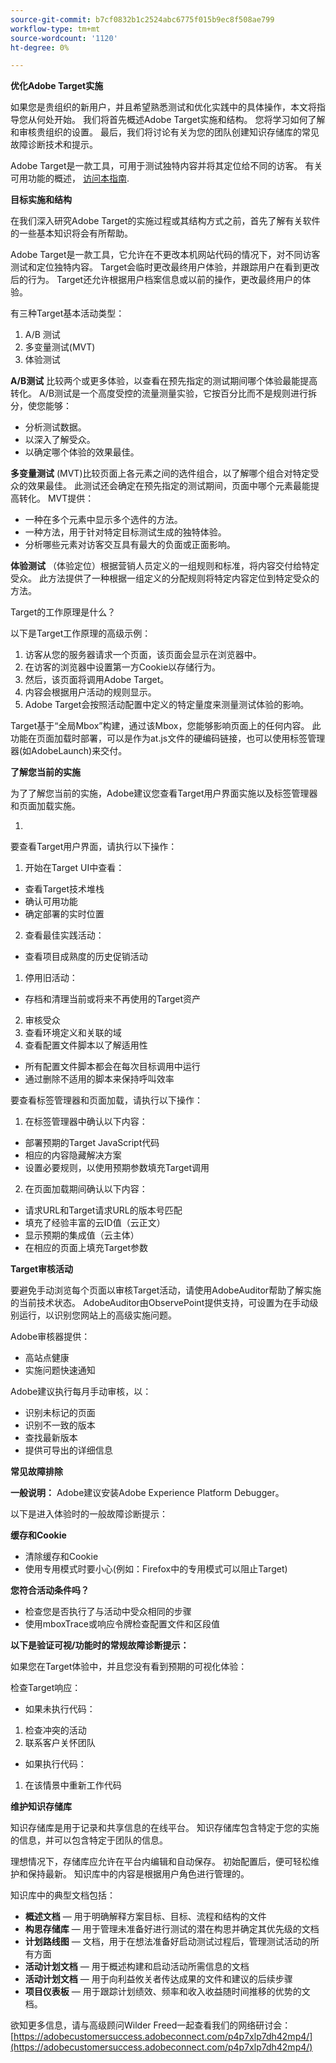 ```yaml
---
source-git-commit: b7cf0832b1c2524abc6775f015b9ec8f508ae799
workflow-type: tm+mt
source-wordcount: '1120'
ht-degree: 0%

---
```

**优化Adobe Target实施**

如果您是贵组织的新用户，并且希望熟悉测试和优化实践中的具体操作，本文将指导您从何处开始。 我们将首先概述Adobe Target实施和结构。 您将学习如何了解和审核贵组织的设置。 最后，我们将讨论有关为您的团队创建知识存储库的常见故障诊断技术和提示。

Adobe Target是一款工具，可用于测试独特内容并将其定位给不同的访客。 有关可用功能的概述， [访问本指南](https://experienceleague.adobe.com/docs/target/using/introduction/intro.html?lang=en).

**目标实施和结构**

在我们深入研究Adobe Target的实施过程或其结构方式之前，首先了解有关软件的一些基本知识将会有所帮助。

Adobe Target是一款工具，它允许在不更改本机网站代码的情况下，对不同访客测试和定位独特内容。 Target会临时更改最终用户体验，并跟踪用户在看到更改后的行为。 Target还允许根据用户档案信息或以前的操作，更改最终用户的体验。

有三种Target基本活动类型：

1. A/B 测试
2. 多变量测试(MVT)
3. 体验测试

**A/B测试** 比较两个或更多体验，以查看在预先指定的测试期间哪个体验最能提高转化。 A/B测试是一个高度受控的流量测量实验，它按百分比而不是规则进行拆分，使您能够：

- 分析测试数据。
- 以深入了解受众。
- 以确定哪个体验的效果最佳。

**多变量测试** (MVT)比较页面上各元素之间的选件组合，以了解哪个组合对特定受众的效果最佳。 此测试还会确定在预先指定的测试期间，页面中哪个元素最能提高转化。 MVT提供：

- 一种在多个元素中显示多个选件的方法。
- 一种方法，用于针对特定目标测试生成的独特体验。
- 分析哪些元素对访客交互具有最大的负面或正面影响。

**体验测试** （体验定位）根据营销人员定义的一组规则和标准，将内容交付给特定受众。 此方法提供了一种根据一组定义的分配规则将特定内容定位到特定受众的方法。

Target的工作原理是什么？

以下是Target工作原理的高级示例：

1. 访客从您的服务器请求一个页面，该页面会显示在浏览器中。
2. 在访客的浏览器中设置第一方Cookie以存储行为。
3. 然后，该页面将调用Adobe Target。
4. 内容会根据用户活动的规则显示。
5. Adobe Target会按照活动配置中定义的特定量度来测量测试体验的影响。

Target基于“全局Mbox”构建，通过该Mbox，您能够影响页面上的任何内容。 此功能在页面加载时部署，可以是作为at.js文件的硬编码链接，也可以使用标签管理器(如AdobeLaunch)来交付。

**了解您当前的实施**

为了了解您当前的实施，Adobe建议您查看Target用户界面实施以及标签管理器和页面加载实施。

1. 

要查看Target用户界面，请执行以下操作：

1. 开始在Target UI中查看：
- 查看Target技术堆栈
- 确认可用功能
- 确定部署的实时位置
2. 查看最佳实践活动：

- 查看项目成熟度的历史促销活动

1. 停用旧活动：
- 存档和清理当前或将来不再使用的Target资产
2. 审核受众
3. 查看环境定义和关联的域
4. 查看配置文件脚本以了解适用性
- 所有配置文件脚本都会在每次目标调用中运行
- 通过删除不适用的脚本来保持呼叫效率

要查看标签管理器和页面加载，请执行以下操作：

1. 在标签管理器中确认以下内容：
- 部署预期的Target JavaScript代码
- 相应的内容隐藏解决方案
- 设置必要规则，以使用预期参数填充Target调用
2. 在页面加载期间确认以下内容：
- 请求URL和Target请求URL的版本号匹配
- 填充了经验丰富的云ID值（云正文）
- 显示预期的集成值（云主体）
- 在相应的页面上填充Target参数

**Target审核活动**

要避免手动浏览每个页面以审核Target活动，请使用AdobeAuditor帮助了解实施的当前技术状态。 AdobeAuditor由ObservePoint提供支持，可设置为在手动级别运行，以识别您网站上的高级实施问题。

Adobe审核器提供：

- 高站点健康
- 实施问题快速通知

Adobe建议执行每月手动审核，以：

- 识别未标记的页面
- 识别不一致的版本
- 查找最新版本
- 提供可导出的详细信息

**常见故障排除**

**一般说明：** Adobe建议安装Adobe Experience Platform Debugger。

以下是进入体验时的一般故障诊断提示：

**缓存和Cookie**

- 清除缓存和Cookie
- 使用专用模式时要小心(例如：Firefox中的专用模式可以阻止Target)

**您符合活动条件吗？**

- 检查您是否执行了与活动中受众相同的步骤
- 使用mboxTrace或响应令牌检查配置文件和区段值

**以下是验证可视/功能时的常规故障诊断提示：**

如果您在Target体验中，并且您没有看到预期的可视化体验：

检查Target响应：

- 如果未执行代码：

1. 检查冲突的活动
2. 联系客户关怀团队

- 如果执行代码：

1. 在该情景中重新工作代码

**维护知识存储库**

知识存储库是用于记录和共享信息的在线平台。 知识存储库包含特定于您的实施的信息，并可以包含特定于团队的信息。

理想情况下，存储库应允许在平台内编辑和自动保存。 初始配置后，便可轻松维护和保持最新。 知识库中的内容是根据用户角色进行管理的。

知识库中的典型文档包括：

- **概述文档**  — 用于明确解释方案目标、目标、流程和结构的文件
- **构思存储库**  — 用于管理未准备好进行测试的潜在构思并确定其优先级的文档
- **计划路线图**  — 文档，用于在想法准备好启动测试过程后，管理测试活动的所有方面
- **活动计划文档**  — 用于概述构建和启动活动所需信息的文档
- **活动计划文档**  — 用于向利益攸关者传达成果的文件和建议的后续步骤
- **项目仪表板**  — 用于跟踪计划绩效、频率和收入收益随时间推移的优势的文档。

欲知更多信息，请与高级顾问Wilder Freed一起查看我们的网络研讨会： [https://adobecustomersuccess.adobeconnect.com/p4p7xlp7dh42mp4/](https://adobecustomersuccess.adobeconnect.com/p4p7xlp7dh42mp4/)